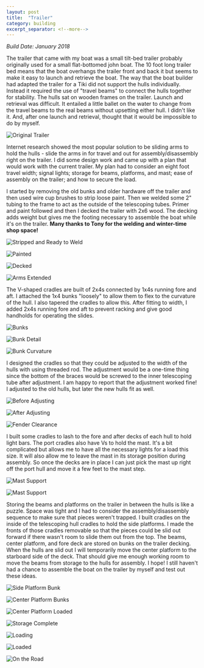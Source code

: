 ```yaml
---
layout: post
title:  "Trailer"
category: building
excerpt_separator: <!--more-->
---
```


*Build Date: January 2018*

The trailer that came with my boat was a small tilt-bed trailer probably originally used for a small flat-bottomed john boat. The 10 foot long trailer bed means that the boat overhangs the trailer front and back it but seems to make it easy to launch and retrieve the boat. The way that the boat builder had adapted the trailer for a Tiki did not support the hulls individually. Instead it required the use of "travel beams" to connect the hulls together for stability. The hulls sat on wooden frames on the trailer. Launch and retrieval was difficult. It entailed a little ballet on the water to change from the travel beams to the real beams without upsetting either hull. I didn't like it. And, after one launch and retrieval, thought that it would be impossible to do by myself.

<!--more-->

![Original Trailer](/assets/images/trailer-original.jpg)

Internet research showed the most popular solution to be sliding arms to hold the hulls - slide the arms in for travel and out for assembly/disassembly right on the trailer. I did some design work and came up with a plan that would work with the current trailer. My plan had to consider an eight foot travel width; signal lights; storage for beams, platforms, and mast; ease of assembly on the trailer; and how to secure the load.

I started by removing the old bunks and older hardware off the trailer and then used wire cup brushes to strip loose paint. Then we welded some 2" tubing to the frame to act as the outside of the telescoping tubes. Primer and paint followed and then I decked the trailer with 2x6 wood. The decking adds weight but gives me the footing necessary to assemble the boat while it's on the trailer. **Many thanks to Tony for the welding and winter-time shop space!**

![Stripped and Ready to Weld](/assets/images/trailer-welding.jpg)

![Painted](/assets/images/trailer-painted.jpg)

![Decked](/assets/images/trailer-deck.jpg)

![Arms Extended](/assets/images/trailer-extended.jpg)

The V-shaped cradles are built of 2x4s connected by 1x4s running fore and aft. I attached the 1x4 bunks "loosely" to allow them to flex to the curvature of the hull. I also tapered the cradles to allow this. After fitting to width, I added 2x4s running fore and aft to prevent racking and give good handholds for operating the slides.

![Bunks](/assets/images/trailer-bunks.jpg)

![Bunk Detail](/assets/images/trailer-bunkdetail.jpg)

![Bunk Curvature](/assets/images/trailer-bunkcurve.jpg)

I designed the cradles so that they could be adjusted to the width of the hulls with using threaded rod. The adjustment would be a one-time thing since the bottom of the braces would be screwed to the inner telescoping tube after adjustment. I am happy to report that the adjustment worked fine! I adjusted to the old hulls, but later the new hulls fit as well.

![Before Adjusting](/assets/images/trailer-notadjusted.jpg)

![After Adjusting](/assets/images/trailer-adjusted.jpg)

![Fender Clearance](/assets/images/trailer-fenderclearance.jpg)

I built some cradles to lash to the fore and after decks of each hull to hold light bars. The port cradles also have Vs to hold the mast. It's a bit complicated but allows me to have all the necessary lights for a load this size. It will also allow me to leave the mast in its storage position during assembly. So once the decks are in place I can just pick the mast up right off the port hull and move it a few feet to the mast step.

![Mast Support](/assets/images/trailer-mastfore.jpg)

![Mast Support](/assets/images/trailer-mastaft.jpg)

Storing the beams and platforms on the trailer in between the hulls is like a puzzle. Space was tight and I had to consider the assembly/disassembly sequence to make sure that pieces weren't trapped. I built cradles on the inside of the telescoping hull cradles to hold the side platforms. I made the fronts of those cradles removable so that the pieces could be slid out forward if there wasn't room to slide them out from the top. The beams, center platform, and fore deck are stored on bunks on the trailer decking. When the hulls are slid out I will temporarily move the center platform to the starboard side of the deck. That should give me enough working room to move the beams from storage to the hulls for assembly. I hope! I still haven't had a chance to assemble the boat on the trailer by myself and test out these ideas.

![Side Platform Bunk](/assets/images/trailer-sideplatform.jpg)

![Center Platform Bunks](/assets/images/trailer-centerbunks.jpg)

![Center Platform Loaded](/assets/images/trailer-centerloaded.jpg)

![Storage Complete](/assets/images/trailer-storage.jpg)

![Loading](/assets/images/trailer-loading.jpg)

![Loaded](/assets/images/trailer-loaded.jpg)

![On the Road](/assets/images/trailer.jpg)
